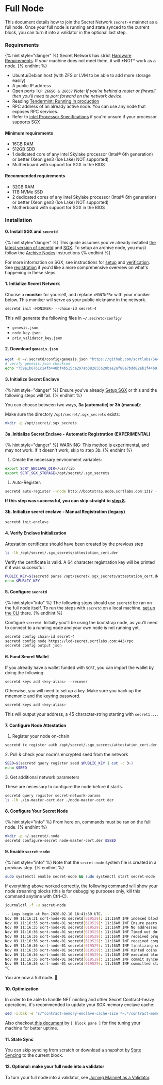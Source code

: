 # Full Node

This document details how to join the Secret Network `secret-4` mainnet as a full node. Once your full node is running and state synced to the current block, you can turn it into a validator in the optional last step.

### Requirements <a href="#requirements" id="requirements"></a>

{% hint style="danger" %}
Secret Network has strict [Hardware Requirements](../hardware-compliance.md). If your machine does not meet them, it will \*NOT\* work as a node.
{% endhint %}

* Ubuntu/Debian host (with ZFS or LVM to be able to add more storage easily)
* A public IP address
* Open ports `TCP 26656 & 26657` _Note: If you're behind a router or firewall then you'll need to port forward on the network device._
* Reading [Tendermint: Running in production](https://docs.tendermint.com/v0.34/tendermint-core/running-in-production.html)
* RPC address of an already active node. You can use any node that exposes RPC services.
* Refer to [Intel Processor Specifications](https://ark.intel.com/content/www/us/en/ark.html#@Processors) if you're unsure if your processor supports SGX

#### Minimum requirements <a href="#minimum-requirements" id="minimum-requirements"></a>

* 16GB RAM
* 512GB SDD
* 1 dedicated core of any Intel Skylake processor (Intel® 6th generation) or better (Xeon gen3 (Ice Lake) NOT supported)
* Motherboard with support for SGX in the BIOS

#### Recommended requirements <a href="#recommended-requirements" id="recommended-requirements"></a>

* 32GB RAM
* 1TB NVMe SSD
* 2 dedicated cores of any Intel Skylake processor (Intel® 6th generation) or better (Xeon gen3 (Ice Lake) NOT supported)
* Motherboard with support for SGX in the BIOS

### Installation <a href="#installation" id="installation"></a>

#### 0. Install SGX and `secretd` <a href="#_0-step-up-sgx-on-your-local-machine" id="_0-step-up-sgx-on-your-local-machine"></a>

{% hint style="danger" %}
This guide assumes you've already installed [the latest version of secretd](secretd-installation-and-setup.md) and [SGX](install-sgx.md). To setup an archive node, you must follow the [Archive Nodes](../archive-nodes.md) instructions
{% endhint %}

For more information on SGX, see instructions for [setup](https://docs.scrt.network/node-guides/setup-sgx.html) and [verification](https://docs.scrt.network/node-guides/verify-sgx.html). See [registration](https://docs.scrt.network/node-guides/registration.html) if you'd like a more comprehensive overview on what's happening in these steps.

#### 1. Initialize Secret Network <a href="#_3-initialize-your-installation-of-the-secret-network" id="_3-initialize-your-installation-of-the-secret-network"></a>

Choose a **moniker** for yourself, and replace `<MONIKER>` with your moniker below. This moniker will serve as your public nickname in the network.

```bash
secretd init <MONIKER> --chain-id secret-4
```

This will generate the following files in `~/.secretd/config/`

* `genesis.json`
* `node_key.json`
* `priv_validator_key.json`

#### 2. Download `genesis.json` <a href="#_4-download-a-copy-of-the-genesis-block-file-genesis-json" id="_4-download-a-copy-of-the-genesis-block-file-genesis-json"></a>

```bash
wget -O ~/.secretd/config/genesis.json "https://github.com/scrtlabs/SecretNetwork/releases/download/v1.2.0/genesis.json"
# verify genesis.json checksum
echo "759e1b6761c14fb448bf4b515ca297ab382855b20bae2af88a7bdd82eb1f44b9 $HOME/.secretd/config/genesis.json" | sha256sum --check
```

#### 3. Initialize Secret Enclave <a href="#_8-initialize-secret-enclave" id="_8-initialize-secret-enclave"></a>

{% hint style="danger" %}
Ensure you've already [Setup SGX](full-node.md#\_0-step-up-sgx-on-your-local-machine) or this and the following steps will fail.
{% endhint %}

You can choose between two ways, **3a (automatic) or 3b (manual)**:

Make sure the directory `/opt/secret/.sgx_secrets` exists:

```bash
mkdir -p /opt/secret/.sgx_secrets
```

#### 3a. Initialize Secret Enclave - Automatic Registration (EXPERIMENTAL) <a href="#_8a-currently-broken-skip-to-8b-initialize-secret-enclave-automatic-registration-experimental" id="_8a-currently-broken-skip-to-8b-initialize-secret-enclave-automatic-registration-experimental"></a>

{% hint style="danger" %}
WARNING: This method is experimental, and may not work. If it doesn't work, skip to step 3b.
{% endhint %}

1. Create the necessary environment variables:

```bash
export SCRT_ENCLAVE_DIR=/usr/lib
export SCRT_SGX_STORAGE=/opt/secret/.sgx_secrets
```

1. Auto-Register:

```bash
secretd auto-register --node http://bootstrap.node.scrtlabs.com:1317 --registration-node http://register.mainnet.enigma.co:26667
```

**If this step was successful, you can skip straight to** [**step 8**](full-node.md#\_-configure-your-secret-node)**.**

#### 3b. Initialize secret enclave - Manual Registration (legacy) <a href="#_8b-initialize-secret-enclave-manual-registration-legacy" id="_8b-initialize-secret-enclave-manual-registration-legacy"></a>

```bash
secretd init-enclave
```

#### 4. Verify Enclave Initialization <a href="#_9-check-that-initialization-was-successful" id="_9-check-that-initialization-was-successful"></a>

Attestation certificate should have been created by the previous step

```bash
ls -lh /opt/secret/.sgx_secrets/attestation_cert.der
```

Verify the certificate is valid. A 64 character registration key will be printed if it was successful.

```bash
PUBLIC_KEY=$(secretd parse /opt/secret/.sgx_secrets/attestation_cert.der  2> /dev/null | cut -c 3-)
echo $PUBLIC_KEY
```

#### 5. Configure `secretd` <a href="#_11-config-secretcli-to-point-to-a-working-node-and-import-a-key-with-some-scrt" id="_11-config-secretcli-to-point-to-a-working-node-and-import-a-key-with-some-scrt"></a>

{% hint style="info" %}
The following steps should use `secretd` be ran on the full node itself. To run the steps with `secretd` on a local machine, [set up the CLI](https://docs.scrt.network/cli/install-cli.html) there.
{% endhint %}

Configure `secretd`. Initially you'll be using the bootstrap node, as you'll need to connect to a running node and your own node is not running yet.

```bash
secretd config chain-id secret-4
secretd config node https://lcd-secret.scrtlabs.com:443/rpc
secretd config output json
```

#### 6. Fund Secret Wallet

If you already have a wallet funded with `SCRT`, you can import the wallet by doing the following:&#x20;

```bash
secretd keys add <key-alias> --recover
```

Otherwise, you will need to set up a key. Make sure you back up the mnemonic and the keyring password.&#x20;

```bash
secretd keys add <key-alias>
```

This will output your address, a 45 character-string starting with `secret1...`.&#x20;

#### 7. Configure Node Attestation <a href="#_12-register-your-node-on-chain" id="_12-register-your-node-on-chain"></a>

1. Register your node on-chain

```bash
secretd tx register auth /opt/secret/.sgx_secrets/attestation_cert.der -y --from <key-alias>
```

2\. Pull & check your node's encrypted seed from the network

```bash
SEED=$(secretd query register seed $PUBLIC_KEY | cut -c 3-)
echo $SEED
```

3\. Get additional network parameters

These are necessary to configure the node before it starts.

```bash
secretd query register secret-network-params
ls -lh ./io-master-cert.der ./node-master-cert.der
```

#### 8. Configure Your Secret Node <a href="#_15-configure-your-secret-node" id="_15-configure-your-secret-node"></a>

{% hint style="info" %}
From here on, commands must be ran on the full node.
{% endhint %}

```bash
mkdir -p ~/.secretd/.node
secretd configure-secret node-master-cert.der $SEED
```

#### 9. Enable `secret-node`: <a href="#_16-listen-for-incoming-rpc-requests-so-that-light-nodes-can-connect-to-you" id="_16-listen-for-incoming-rpc-requests-so-that-light-nodes-can-connect-to-you"></a>

{% hint style="info" %}
Note that the `secret-node` system file is created in a previous step.
{% endhint %}

```bash
sudo systemctl enable secret-node && sudo systemctl start secret-node
```

If everything above worked correctly, the following command will show your node streaming blocks (this is for debugging purposes only, kill this command anytime with Ctrl-C).

```bash
journalctl -f -u secret-node
```

```bash
-- Logs begin at Mon 2020-02-10 16:41:59 UTC. --
Nov 09 11:16:31 scrt-node-01 secretd[619529]: 11:16AM INF indexed block height=12 module=txindex
Nov 09 11:16:35 scrt-node-01 secretd[619529]: 11:16AM INF Ensure peers module=pex numDialing=0 numInPeers=0 numOutPeers=0 numToDial=10
Nov 09 11:16:35 scrt-node-01 secretd[619529]: 11:16AM INF No addresses to dial. Falling back to seeds module=pex
Nov 09 11:16:36 scrt-node-01 secretd[619529]: 11:16AM INF Timed out dur=4983.86819 height=13 module=consensus round=0 step=1
Nov 09 11:16:36 scrt-node-01 secretd[619529]: 11:16AM INF received proposal module=consensus proposal={"Type":32,"block_id":{"hash":"0AF9693538AB0C753A7EA16CB618C5D988CD7DC01D63742DC4795606D10F0CA4","parts":{"hash":"58F6211ED5D6795E2AE4D3B9DBB1280AD92B2EE4EEBAA2910F707C104258D2A0","total":1}},"height":13,"pol_round":-1,"round":0,"signature":"eHY9dH8dG5hElNEGbw1U5rWqPp7nXC/VvOlAbF4DeUQu/+q7xv5nmc0ULljGEQR8G9fhHaMQuKjgrxP2KsGICg==","timestamp":"2021-11-09T11:16:36.7744083Z"}
Nov 09 11:16:36 scrt-node-01 secretd[619529]: 11:16AM INF received complete proposal block hash=0AF9693538AB0C753A7EA16CB618C5D988CD7DC01D63742DC4795606D10F0CA4 height=13 module=consensus
Nov 09 11:16:36 scrt-node-01 secretd[619529]: 11:16AM INF finalizing commit of block hash=0AF9693538AB0C753A7EA16CB618C5D988CD7DC01D63742DC4795606D10F0CA4 height=13 module=consensus num_txs=0 root=E4968C9B525DADA22A346D5E158C648BC561EEC351F402A611B9DA2706FD8267
Nov 09 11:16:36 scrt-node-01 secretd[619529]: 11:16AM INF minted coins from module account amount=6268801uscrt from=mint module=x/bank
Nov 09 11:16:36 scrt-node-01 secretd[619529]: 11:16AM INF executed block height=13 module=state num_invalid_txs=0 num_valid_txs=0
Nov 09 11:16:36 scrt-node-01 secretd[619529]: 11:16AM INF commit synced commit=436F6D6D697449447B5B373520353520323020352032342031312032333820353320383720313137203133372031323020313638203234302035302032323020353720343520363620313832203138392032333920393920323439203736203338203131322035342032332033203233362034375D3A447D
Nov 09 11:16:36 scrt-node-01 secretd[619529]: 11:16AM INF committed state app_hash=4B371405180BEE3557758978A8F032DC392D42B6BDEF63F94C2670361703EC2F height=13 module=state num_txs=0
^C
```

You are now a full node. 🎉

#### 10. Optimization <a href="#_20-optimization" id="_20-optimization"></a>

In order to be able to handle NFT minting and other Secret Contract-heavy operations, it's recommended to update your SGX memory enclave cache:

```bash
sed -i.bak -e "s/^contract-memory-enclave-cache-size *=.*/contract-memory-enclave-cache-size = \"15\"/" ~/.secretd/config/app.toml
```

Also checkout[ this document](https://gist.github.com/blockpane/40bc6b64caa48fdaff3b0760acb51eaa) by `[ block pane ]` for fine tuning your machine for better uptime.&#x20;

#### 11. State Sync <a href="#_23-optional-state-sync" id="_23-optional-state-sync"></a>

You can skip syncing from scratch or download a snapshot by [State Syncing](https://docs.scrt.network/node-guides/state-sync.html#mainnet-state-sync) to the current block.

#### 12. Optional: make your full node into a validator <a href="#_22-optional-make-your-full-node-into-a-validator" id="_22-optional-make-your-full-node-into-a-validator"></a>

To turn your full node into a validator, see [Joining Mainnet as a Validator](https://docs.scrt.network/node-guides/join-validator-mainnet.html).
